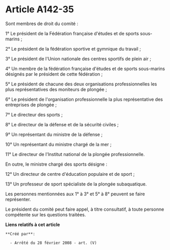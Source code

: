 # Article A142-35

Sont membres de droit du comité :

1° Le président de la Fédération française d'études et de sports sous-marins ;

2° Le président de la fédération sportive et gymnique du travail ;

3° Le président de l'Union nationale des centres sportifs de plein air ;

4° Un membre de la fédération française d'études et de sports sous-marins désignés par le président de cette fédération ;

5° Le président de chacune des deux organisations professionnelles les plus représentatives des moniteurs de plongée ;

6° Le président de l'organisation professionnelle la plus représentative des entreprises de plongée ;

7° Le directeur des sports ;

8° Le directeur de la défense et de la sécurité civiles ;

9° Un représentant du ministre de la défense ;

10° Un représentant du ministre chargé de la mer ;

11° Le directeur de l'Institut national de la plongée professionnelle.

En outre, le ministre chargé des sports désigne :

12° Un directeur de centre d'éducation populaire et de sport ;

13° Un professeur de sport spécialiste de la plongée subaquatique.

Les personnes mentionnées aux 1° à 3° et 5° à 8° peuvent se faire représenter.

Le président du comité peut faire appel, à titre consultatif, à toute personne compétente sur les questions traitées.

**Liens relatifs à cet article**

	**Créé par**:

	  - Arrêté du 28 février 2008 - art. (V)
